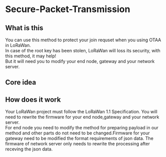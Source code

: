 # Secure-Packet-Transmission
## What is this
You can use this method to protect your join requset when you using OTAA in LoRaWan.  
In case of the root key has been stolen, LoRaWan will loss its security, with this method, it may help!  
But it will need you to modify your end node, gateway and your network server.
## Core idea

## How does it work
Your LoRaWan project must follow the LoRaWan 1.1 Specification. You will need to rewrite the firmware for your end node,gateway and your network server.  
For end node you need to modify the method for preparing payload in our method and other parts do not need to be changed.Firmware for your gateway need to be modified the format requirements of json data. The firmware of network server only needs to rewrite the processing after receving the json data. 



